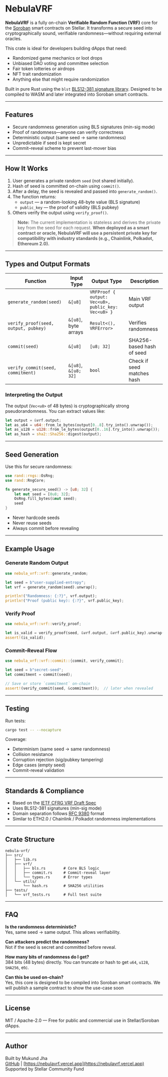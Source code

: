 # NebulaVRF 

**NebulaVRF** is a fully on-chain **Verifiable Random Function (VRF)** core for the [Soroban](https://stellar.org/soroban/) smart contracts on Stellar. It transforms a secure seed into cryptographically sound, verifiable randomness—without requiring external oracles.

This crate is ideal for developers building dApps that need:
- Randomized game mechanics or loot drops
- Unbiased DAO voting and committee selection
- Fair token lotteries or airdrops
- NFT trait randomization
- Anything else that might require randomization

Built in pure Rust using the `blst` [BLS12-381 signature library](https://github.com/supranational/blst/blob/master/bindings/rust/README.md). Designed to be compiled to WASM and later integrated into Soroban smart contracts.

---

## Features

- Secure randomness generation using BLS signatures (min-sig mode)
- Proof of randomness—anyone can verify correctness
- Deterministic output (same seed → same randomness)
- Unpredictable if seed is kept secret
- Commit–reveal scheme to prevent last-mover bias

---

## How It Works

1. User generates a private random `seed` (not shared initially).
2. Hash of seed is committed on-chain using `commit()`.
3. After a delay, the seed is revealed and passed into `generate_random()`.
4. The function returns:
   - `output` — a random-looking 48-byte value (BLS signature)
   - `public_key` — the proof of validity (BLS pubkey)
5. Others verify the output using `verify_proof()`.

> **Note:** The current implementation is stateless and derives the private key from the seed for each request. **When deployed as a smart contract or oracle, NebulaVRF will use a persistent private key for compatibility with industry standards (e.g., Chainlink, Polkadot, Ethereum 2.0).**

---

## Types and Output Formats

| Function                      | Input Type         | Output Type                                         | Description                |
|-------------------------------|--------------------|-----------------------------------------------------|----------------------------|
| `generate_random(seed)`       | `&[u8]`           | `VRFProof { output: Vec<u8>, public_key: Vec<u8> }` | Main VRF output            |
| `verify_proof(seed, output, pubkey)` | `&[u8]`, byte arrays | `Result<(), VRFError>`                              | Verifies randomness        |
| `commit(seed)`                | `&[u8]`           | `[u8; 32]`                                          | SHA256-based hash of seed  |
| `verify_commit(seed, commitment)` | `&[u8]`, `&[u8; 32]` | `bool`                                         | Check if seed matches hash |

### Interpreting the Output

The output (`Vec<u8>` of 48 bytes) is cryptographically strong pseudorandomness. You can extract values like:

```rust
let output = &vrf.output;
let as_u64 = u64::from_le_bytes(output[0..8].try_into().unwrap());
let as_u128 = u128::from_le_bytes(output[0..16].try_into().unwrap());
let as_hash = sha2::Sha256::digest(output);
```

---

## Seed Generation 

Use this for secure randomness:

```rust
use rand::rngs::OsRng;
use rand::RngCore;

fn generate_secure_seed() -> [u8; 32] {
    let mut seed = [0u8; 32];
    OsRng.fill_bytes(&mut seed);
    seed
}
```

- Never hardcode seeds
- Never reuse seeds
- Always commit before revealing

---

## Example Usage

### Generate Random Output

```rust
use nebula_vrf::vrf::generate_random;

let seed = b"user-supplied-entropy";
let vrf = generate_random(seed).unwrap();

println!("Randomness: {:?}", vrf.output);
println!("Proof (public key): {:?}", vrf.public_key);
```

### Verify Proof

```rust
use nebula_vrf::vrf::verify_proof;

let is_valid = verify_proof(seed, &vrf.output, &vrf.public_key).unwrap();
assert!(is_valid);
```

### Commit–Reveal Flow

```rust
use nebula_vrf::vrf::commit::{commit, verify_commit};

let seed = b"secret-seed";
let commitment = commit(seed);

// Save or store `commitment` on-chain
assert!(verify_commit(seed, &commitment));  // later when revealed
```

---

## Testing

Run tests:

```bash
cargo test -- --nocapture
```

Coverage:
- Determinism (same seed → same randomness)
- Collision resistance
- Corruption rejection (sig/pubkey tampering)
- Edge cases (empty seed)
- Commit-reveal validation

---

## Standards & Compliance

- Based on the [IETF CFRG VRF Draft Spec](https://datatracker.ietf.org/doc/html/draft-irtf-cfrg-vrf)
- Uses BLS12-381 signatures (min-sig mode)
- Domain separation follows [RFC 9380](https://datatracker.ietf.org/doc/html/rfc9380) format
- Similar to ETH2.0 / Chainlink / Polkadot randomness implementations

---

## Crate Structure

```
nebula-vrf/
├── src/
│   ├── lib.rs
│   ├── vrf/
│   │   ├── bls.rs        # Core BLS logic
│   │   ├── commit.rs     # Commit-reveal layer
│   │   └── types.rs      # Error types
│   └── utils/
│       └── hash.rs       # SHA256 utilities
├── tests/
│   └── vrf_tests.rs      # Full test suite
```

---

## FAQ

**Is the randomness deterministic?**  
Yes, same seed → same output. This allows verifiability.

**Can attackers predict the randomness?**  
Not if the seed is secret and committed before reveal.

**How many bits of randomness do I get?**  
384 bits (48 bytes) directly. You can truncate or hash to get `u64`, `u128`, `SHA256`, etc.

**Can this be used on-chain?**  
Yes, this core is designed to be compiled into Soroban smart contracts. We will publish a sample contract to show the use-case soon

---

## License

MIT / Apache-2.0 — Free for public and commercial use in Stellar/Soroban dApps.

---

## Author

Built by Mukund Jha  
[GitHub](https://github.com/NebulaVRF/vrf-core) | [https://nebulavrf.vercel.app](https://nebulavrf.vercel.app)  
Supported by Stellar Community Fund
